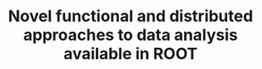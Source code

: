 ---
layout: default
title: Novel functional and distributed approaches to data analysis available in ROOT
authors: G. Amadio, J. Blomer, P. Canal, G. Ganis, E. Guiraud, P. Mato Vila, L. Moneta, D. Piparo, E. Tejedor and X. Valls Pla
publication: Journal of Physics, Conference Series, Volume 1085, Issue 4
year: 2017
type: RDF
doi: 10.1088/1742-6596/1085/4/042008
abstract:
---